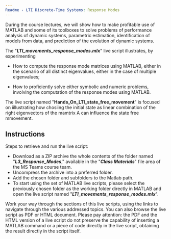 ```yaml
---
Readme - LTI Discrete-Time Systems: Response Modes
---
```


During the course lectures, we will show how to make profitable use of MATLAB and some of its toolboxes to solve problems of performance analysis of dynamic systems, parametric estimation, identification of models from data, and prediction of the evolution of dynamic systems. 

The "***LTI_movements_response_modes.mlx***" live script illustrates, by experimenting

- How to compute the response mode matrices using MATLAB, either in the scenario of all distinct eigenvalues, either in the case of multiple eigenvalues;

- How to proficiently solve either symbolic and numeric problems, involving the computation of the response modes using MATLAB. 


The live script named "**Hands_On_LTI_state_free_movement**" is focused on iillustrating how chosiing the initial state as linear combination of the right eigenvectors of the mamtrix A can influence the state free mmovement.



## Instructions

Steps to retrieve and run the live script:

- Download as a ZIP archive the whole contents of the folder named "***L3_Response_Modes***," available in the "***Class Materials***" file area of the MS Teams course team.
- Uncompress the archive into a preferred folder.
- Add the chosen folder and subfolders to the Matlab path.
- To start using the set of MATLAB live scripts, please select the previously chosen folder as the working folder directly in MATLAB and open the live script named "***LTI_movements_response_modes.mlx***".

Work your way through the sections of this live scripts, using the links to navigate through the various addressed topics. You can also browse the live script as PDF or HTML document. Please pay attention: the PDF and the HTML version of a live script do not preserve the capability of inserting a MATLAB command or a piece of code directly in the live script, obtaining the result directly in the script itself.
